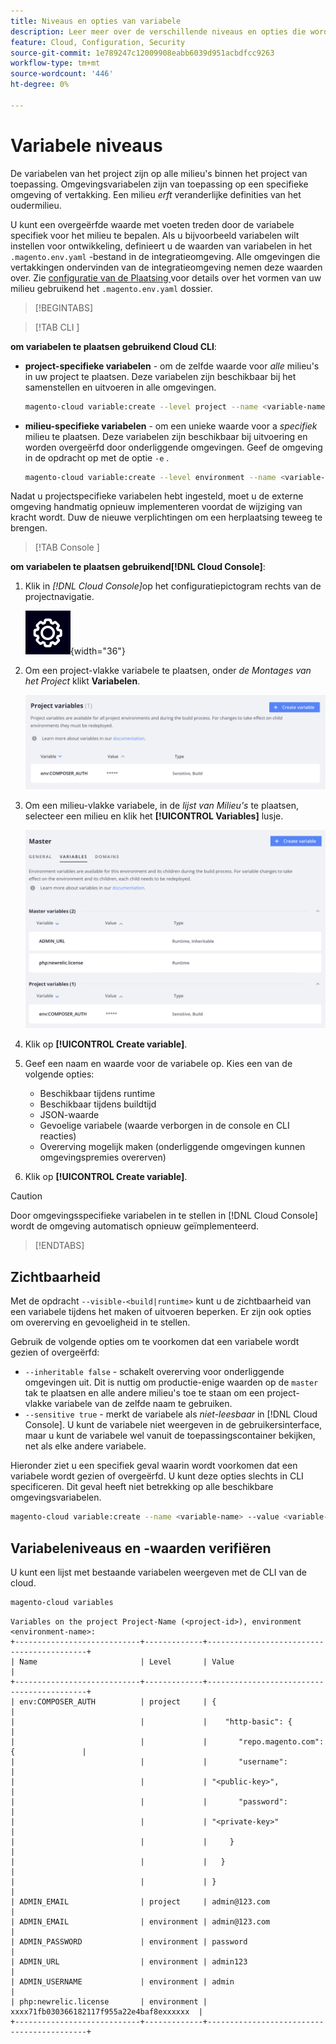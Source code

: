 ```yaml
---
title: Niveaus en opties van variabele
description: Leer meer over de verschillende niveaus en opties die worden gebruikt voor het aanpassen van uw Adobe Commerce in de runtimeomgeving van een cloudinfrastructuurproject.
feature: Cloud, Configuration, Security
source-git-commit: 1e789247c12009908eabb6039d951acbdfcc9263
workflow-type: tm+mt
source-wordcount: '446'
ht-degree: 0%

---
```


# Variabele niveaus

De variabelen van het project zijn op alle milieu&#39;s binnen het project van toepassing. Omgevingsvariabelen zijn van toepassing op een specifieke omgeving of vertakking. Een milieu _erft_ veranderlijke definities van het oudermilieu.

U kunt een overgeërfde waarde met voeten treden door de variabele specifiek voor het milieu te bepalen. Als u bijvoorbeeld variabelen wilt instellen voor ontwikkeling, definieert u de waarden van variabelen in het `.magento.env.yaml` -bestand in de integratieomgeving. Alle omgevingen die vertakkingen ondervinden van de integratieomgeving nemen deze waarden over. Zie [ configuratie van de Plaatsing ](configure-env-yaml.md) voor details over het vormen van uw milieu gebruikend het `.magento.env.yaml` dossier.

>[!BEGINTABS]

>[!TAB  CLI ]

**om variabelen te plaatsen gebruikend Cloud CLI**:

- **project-specifieke variabelen** - om de zelfde waarde voor _alle_ milieu&#39;s in uw project te plaatsen. Deze variabelen zijn beschikbaar bij het samenstellen en uitvoeren in alle omgevingen.

  ```bash
  magento-cloud variable:create --level project --name <variable-name> --value <variable-value>
  ```

- **milieu-specifieke variabelen** - om een unieke waarde voor a _specifiek_ milieu te plaatsen. Deze variabelen zijn beschikbaar bij uitvoering en worden overgeërfd door onderliggende omgevingen. Geef de omgeving in de opdracht op met de optie `-e` .

  ```bash
  magento-cloud variable:create --level environment --name <variable-name> --value <variable-value>
  ```

Nadat u projectspecifieke variabelen hebt ingesteld, moet u de externe omgeving handmatig opnieuw implementeren voordat de wijziging van kracht wordt. Duw de nieuwe verplichtingen om een herplaatsing teweeg te brengen.

>[!TAB  Console ]

**om variabelen te plaatsen gebruikend[!DNL Cloud Console]**:

1. Klik in _[!DNL Cloud Console]_&#x200B;op het configuratiepictogram rechts van de projectnavigatie.

   ![ vorm project ](../../assets/icon-configure.png){width="36"}

1. Om een project-vlakke variabele te plaatsen, onder _de Montages van het Project_ klikt **Variabelen**.

   ![ de variabelen van het Project ](../../assets/ui-project-variables.png)

1. Om een milieu-vlakke variabele, in de _lijst van Milieu&#39;s_ te plaatsen, selecteer een milieu en klik het **[!UICONTROL Variables]** lusje.

   ![ de variabelen van het Milieu tabel ](../../assets/ui-environment-variables.png)

1. Klik op **[!UICONTROL Create variable]**.

1. Geef een naam en waarde voor de variabele op. Kies een van de volgende opties:

   - Beschikbaar tijdens runtime
   - Beschikbaar tijdens buildtijd
   - JSON-waarde
   - Gevoelige variabele (waarde verborgen in de console en CLI reacties)
   - Overerving mogelijk maken (onderliggende omgevingen kunnen omgevingspremies overerven)

1. Klik op **[!UICONTROL Create variable]**.

>[!CAUTION]
>
>Door omgevingsspecifieke variabelen in te stellen in [!DNL Cloud Console] wordt de omgeving automatisch opnieuw geïmplementeerd.

>[!ENDTABS]

## Zichtbaarheid

Met de opdracht `--visible-<build|runtime>` kunt u de zichtbaarheid van een variabele tijdens het maken of uitvoeren beperken. Er zijn ook opties om overerving en gevoeligheid in te stellen.

Gebruik de volgende opties om te voorkomen dat een variabele wordt gezien of overgeërfd:

- `--inheritable false` - schakelt overerving voor onderliggende omgevingen uit. Dit is nuttig om productie-enige waarden op de `master` tak te plaatsen en alle andere milieu&#39;s toe te staan om een project-vlakke variabele van de zelfde naam te gebruiken.
- `--sensitive true` - merkt de variabele als _niet-leesbaar_ in [!DNL Cloud Console]. U kunt de variabele niet weergeven in de gebruikersinterface, maar u kunt de variabele wel vanuit de toepassingscontainer bekijken, net als elke andere variabele.

Hieronder ziet u een specifiek geval waarin wordt voorkomen dat een variabele wordt gezien of overgeërfd. U kunt deze opties slechts in CLI specificeren. Dit geval heeft niet betrekking op alle beschikbare omgevingsvariabelen.

```bash
magento-cloud variable:create --name <variable-name> --value <variable-value> --inheritable false --sensitive true
```

## Variabeleniveaus en -waarden verifiëren

U kunt een lijst met bestaande variabelen weergeven met de CLI van de cloud.

```bash
magento-cloud variables
```

```
Variables on the project Project-Name (<project-id>), environment <environment-name>:
+----------------------------+-------------+-------------------------------------------+
| Name                       | Level       | Value                                     |
+----------------------------+-------------+-------------------------------------------+
| env:COMPOSER_AUTH          | project     | {                                         |
|                            |             |    "http-basic": {                        |
|                            |             |       "repo.magento.com": {               |
|                            |             |       "username":                         |
|                            |             | "<public-key>",                           |
|                            |             |       "password":                         |
|                            |             | "<private-key>"                           |
|                            |             |     }                                     |
|                            |             |   }                                       |
|                            |             | }                                         |
| ADMIN_EMAIL                | project     | admin@123.com                             |
| ADMIN_EMAIL                | environment | admin@123.com                             |
| ADMIN_PASSWORD             | environment | password                                  |
| ADMIN_URL                  | environment | admin123                                  |
| ADMIN_USERNAME             | environment | admin                                     |
| php:newrelic.license       | environment | xxxx71fb030366182117f955a22e4baf8exxxxxx  |
+----------------------------+-------------+-------------------------------------------+
```
